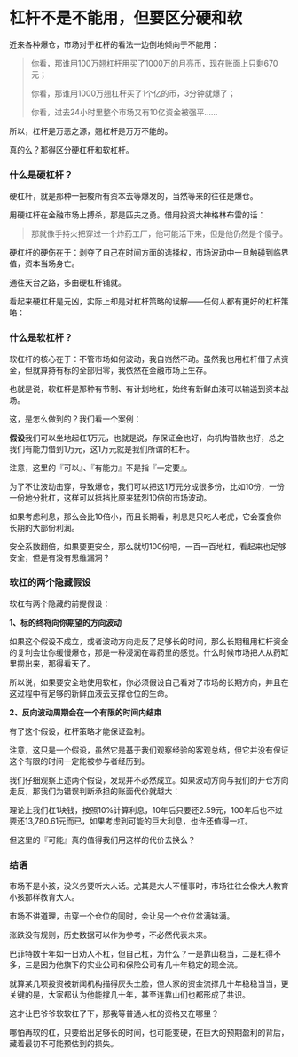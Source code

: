 # 杠杆不是不能用，但要区分硬和软


近来各种爆仓，市场对于杠杆的看法一边倒地倾向于不能用：

>   你看，那谁用100万翘杠杆用买了1000万的月亮币，现在账面上只剩670元；
>
>   你看，那谁用1000万翘杠杆买了1个亿的币，3分钟就爆了；
>
>   你看，过去24小时里整个市场又有10亿资金被强平……

所以，杠杆是万恶之源，翘杠杆是万万不能的。

真的么？那得区分硬杠杆和软杠杆。

### 什么是硬杠杆？

硬杠杆，就是那种一把梭所有资本去等爆发的，当然等来的往往是爆仓。

用硬杠杆在金融市场上搏杀，那是匹夫之勇。借用投资大神格林布雷的话：

>   那就像手持火把穿过一个炸药工厂，他可能活下来，但是他仍然是个傻子。

硬杠杆的硬伤在于：剥夺了自己在时间方面的选择权，市场波动中一旦触碰到临界值，资本当场身亡。

通往天台之路，多由硬杠杆铺就。

看起来硬杠杆是元凶，实际上却是对杠杆策略的误解——任何人都有更好的杠杆策略：

### 什么是软杠杆？

软杠杆的核心在于：不管市场如何波动，我自岿然不动。虽然我也用杠杆借了点资金，但就算持有标的全部归零，我依然在金融市场上生存。

也就是说，软杠杆是那种有节制、有计划地杠，始终有新鲜血液可以输送到资本战场。

这，是怎么做到的？我们看一个案例：

**假设**我们可以坐地起杠1万元，也就是说，存保证金也好，向机构借款也好，总之我们有能力借到1万元，这1万元就是我们所谓的杠杆。

注意，这里的『可以』、『有能力』不是指『一定要』。

为了不让波动击穿，导致爆仓，我们可以把这1万元分成很多份，比如10份，一份一份地分批杠，这样可以抵挡比原来猛烈10倍的市场波动。

如果考虑利息，那么会比10倍小，而且长期看，利息是只吃人老虎，它会蚕食你长期的大部份利润。

安全系数翻倍，如果要更安全，那么就切100份吧，一百一百地杠，看起来也足够安全，但是有没有思维漏洞？

### 软杠的两个隐藏假设

软杠有两个隐藏的前提假设：

**1、标的终将向你期望的方向波动**

如果这个假设不成立，或者波动方向走反了足够长的时间，那么长期租用杠杆资金的复利会让你缓慢爆仓，那是一种浸润在毒药里的感觉。什么时候市场把人从药缸里捞出来，那得看天了。

所以说，如果要安全地使用软杠，你必须假设自己看对了市场的长期方向，并且在这过程中有足够的新鲜血液去支撑仓位的生命。

**2、反向波动周期会在一个有限的时间内结束**

有了这个假设，杠杆策略才能保证盈利。

注意，这只是一个假设，虽然它是基于我们观察经验的客观总结，但它并没有保证这个有限的时间一定能被参与者经历到。

我们仔细观察上述两个假设，发现并不必然成立。如果波动方向与我们的开仓方向走反，那我们为错误判断承担的账面代价就越大：

理论上我们杠1块钱，按照10%计算利息，10年后只要还2.59元，100年后也不过要还13,780.61元而已，如果考虑到可能的巨大利息，也许还值得一杠。

但这里的『可能』真的值得我们用这样的代价去换么？

### 结语

市场不是小孩，没义务要听大人话。尤其是大人不懂事时，市场往往会像大人教育小孩那样教育大人。

市场不讲道理，击穿一个仓位的同时，会让另一个仓位盆满钵满。

涨跌没有规则，历史数据可以作为参考，不必然代表未来。

巴菲特数十年如一日劝人不杠，但自己杠，为什么？一是靠山稳当，二是杠得不多，三是因为他旗下的实业公司和保险公司有几十年稳定的现金流。

就算某几项投资被新闻机构描得灰头土脸，但人家的资金流撑几十年稳稳当当，更关键的是，大家都认为他能撑几十年，甚至连靠山们也都形成了共识。

这才让巴爷爷软软杠了下，那我等普通人杠的资格又在哪里？

哪怕再软的杠，只要给出足够长的时间，也可能变硬，在巨大的预期盈利的背后，藏着最初不可能预估到的损失。


